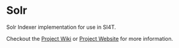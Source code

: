 Solr
====

Solr Indexer implementation for use in SI4T.

Checkout the <a href="https://github.com/SI4T/Solr/wiki">Project Wiki</a> or <a href="http://si4t.github.io/Solr">Project Website</a> for more information.  
